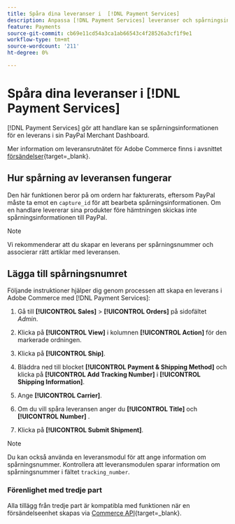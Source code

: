 ```yaml
---
title: Spåra dina leveranser i  [!DNL Payment Services]
description: Anpassa [!DNL Payment Services] leveranser och spårningsinformation som visas på PayPal Merchant Dashboard.
feature: Payments
source-git-commit: cb69e11cd54a3ca1ab66543c4f28526a3cf1f9e1
workflow-type: tm+mt
source-wordcount: '211'
ht-degree: 0%

---
```


# Spåra dina leveranser i [!DNL Payment Services]

[!DNL Payment Services] gör att handlare kan se spårningsinformationen för en leverans i sin PayPal Merchant Dashboard.

Mer information om leveransrutnätet för Adobe Commerce finns i avsnittet [försändelser](https://experienceleague.adobe.com/sv/docs/commerce-admin/stores-sales/order-management/shipments){target=_blank}.

## Hur spårning av leveransen fungerar

Den här funktionen beror på om ordern har fakturerats, eftersom PayPal måste ta emot en `capture_id` för att bearbeta spårningsinformationen. Om en handlare levererar sina produkter före hämtningen skickas inte spårningsinformationen till PayPal.

>[!NOTE]
>
> Vi rekommenderar att du skapar en leverans per spårningsnummer och associerar rätt artiklar med leveransen.

## Lägga till spårningsnumret

Följande instruktioner hjälper dig genom processen att skapa en leverans i Adobe Commerce med [!DNL Payment Services]:

1. Gå till **[!UICONTROL Sales]** > **[!UICONTROL Orders]** på sidofältet _Admin_.

1. Klicka på **[!UICONTROL View]** i kolumnen **[!UICONTROL Action]** för den markerade ordningen.

1. Klicka på **[!UICONTROL Ship]**.

1. Bläddra ned till blocket **[!UICONTROL Payment & Shipping Method]** och klicka på **[!UICONTROL Add Tracking Number]** i **[!UICONTROL Shipping Information]**.

1. Ange **[!UICONTROL Carrier]**.

1. Om du vill spåra leveransen anger du **[!UICONTROL Title]** och **[!UICONTROL Number]** .

1. Klicka på **[!UICONTROL Submit Shipment]**.

>[!NOTE]
>
> Du kan också använda en leveransmodul för att ange information om spårningsnummer. Kontrollera att leveransmodulen sparar information om spårningsnummer i fältet `tracking_number`.

### Förenlighet med tredje part

Alla tillägg från tredje part är kompatibla med funktionen när en försändelseenhet skapas via [Commerce API](https://developer.adobe.com/commerce/webapi/rest/attributes/#ShipmentRepositoryInterface){target=_blank}.

